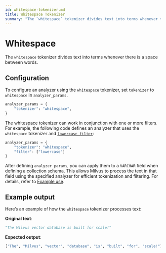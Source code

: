 ```yaml
---
id: whitespace-tokenizer.md
title: Whitespace​ Tokenizer
summary: "The `whitespace` tokenizer divides text into terms whenever there is a space between words.​"
---
```


# Whitespace​

The `whitespace` tokenizer divides text into terms whenever there is a space between words.​

## Configuration​

To configure an analyzer using the `whitespace` tokenizer, set `tokenizer` to `whitespace` in `analyzer_params`.​

```python
analyzer_params = {​
    "tokenizer": "whitespace",​
}​
```

The whitespace tokenizer can work in conjunction with one or more filters. For example, the following code defines an analyzer that uses the `whitespace` tokenizer and [`lowercase filter`](lowercase-filter.md):​

```python
analyzer_params = {​
    "tokenizer": "whitespace",​
    "filter": ["lowercase"]​
}​
```

After defining `analyzer_params`, you can apply them to a `VARCHAR` field when defining a collection schema. This allows Milvus to process the text in that field using the specified analyzer for efficient tokenization and filtering. For details, refer to [Example use](analyzer-overview.md).​

## Example output​

Here’s an example of how the `whitespace` tokenizer processes text:​

**Original text**:​

```python
"The Milvus vector database is built for scale!"​
```

**Expected output**:​

```python
["The", "Milvus", "vector", "database", "is", "built", "for", "scale!"]​
```